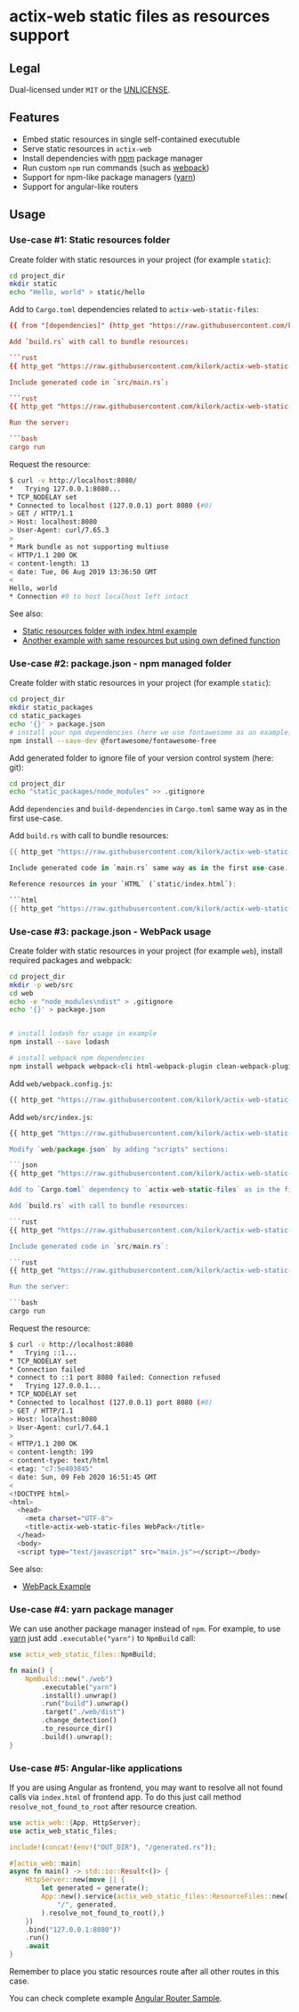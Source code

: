 # actix-web static files as resources support

## Legal

Dual-licensed under `MIT` or the [UNLICENSE](http://unlicense.org/).

## Features

- Embed static resources in single self-contained executuble
- Serve static resources in `actix-web`
- Install dependencies with [npm](https://npmjs.org) package manager
- Run custom `npm` run commands (such as [webpack](https://webpack.js.org/))
- Support for npm-like package managers ([yarn](https://yarnpkg.com/))
- Support for angular-like routers

## Usage

### Use-case #1: Static resources folder

Create folder with static resources in your project (for example `static`):

```bash
cd project_dir
mkdir static
echo "Hello, world" > static/hello
```

Add to `Cargo.toml` dependencies related to `actix-web-static-files`:

```toml
{{ from "[dependencies]" (http_get "https://raw.githubusercontent.com/kilork/actix-web-static-files-examples/kilork/issue1/resource-dir/Cargo.toml") }}```

Add `build.rs` with call to bundle resources:

```rust
{{ http_get "https://raw.githubusercontent.com/kilork/actix-web-static-files-examples/kilork/issue1/resource-dir/build.rs" }}```

Include generated code in `src/main.rs`:

```rust
{{ http_get "https://raw.githubusercontent.com/kilork/actix-web-static-files-examples/kilork/issue1/resource-dir/src/main.rs" }}```

Run the server:

```bash
cargo run
```

Request the resource:

```bash
$ curl -v http://localhost:8080/
*   Trying 127.0.0.1:8080...
* TCP_NODELAY set
* Connected to localhost (127.0.0.1) port 8080 (#0)
> GET / HTTP/1.1
> Host: localhost:8080
> User-Agent: curl/7.65.3
>
* Mark bundle as not supporting multiuse
< HTTP/1.1 200 OK
< content-length: 13
< date: Tue, 06 Aug 2019 13:36:50 GMT
<
Hello, world
* Connection #0 to host localhost left intact
```

See also:

- [Static resources folder with index.html example](https://github.com/kilork/actix-web-static-files-examples/tree/v3.1/resource-dir)
- [Another example with same resources but using own defined function](https://github.com/kilork/actix-web-static-files-examples/tree/v3.1/generate-resources-mapping)


### Use-case #2: package.json - npm managed folder

Create folder with static resources in your project (for example `static`):

```bash
cd project_dir
mkdir static_packages
cd static_packages
echo '{}' > package.json
# install your npm dependencies (here we use fontawesome as an example)
npm install --save-dev @fortawesome/fontawesome-free
```

Add generated folder to ignore file of your version control system (here: git):

```bash
cd project_dir
echo "static_packages/node_modules" >> .gitignore
```

Add `dependencies` and `build-dependencies` in `Cargo.toml` same way as in the first use-case.

Add `build.rs` with call to bundle resources:

```rust
{{ http_get "https://raw.githubusercontent.com/kilork/actix-web-static-files-examples/kilork/issue1/npm-resource-dir/build.rs" }}```

Include generated code in `main.rs` same way as in the first use-case.

Reference resources in your `HTML` (`static/index.html`):

```html
{{ http_get "https://raw.githubusercontent.com/kilork/actix-web-static-files-examples/kilork/issue1/npm-resource-dir/static/index.html" }}
```

### Use-case #3: package.json - WebPack usage

Create folder with static resources in your project (for example `web`), install required packages and webpack:

```bash
cd project_dir
mkdir -p web/src
cd web
echo -e "node_modules\ndist" > .gitignore
echo '{}' > package.json


# install lodash for usage in example
npm install --save lodash

# install webpack npm dependencies
npm install webpack webpack-cli html-webpack-plugin clean-webpack-plugin --save-dev
```

Add `web/webpack.config.js`:

```js
{{ http_get "https://raw.githubusercontent.com/kilork/actix-web-static-files-examples/kilork/issue1/webpack/web/webpack.config.js" }}
```

Add `web/src/index.js`:

```js
{{ http_get "https://raw.githubusercontent.com/kilork/actix-web-static-files-examples/kilork/issue1/webpack/web/src/index.js" }}```

Modify `web/package.json` by adding "scripts" sections:

```json
{{ http_get "https://raw.githubusercontent.com/kilork/actix-web-static-files-examples/kilork/issue1/webpack/web/package.json" }}```

Add to `Cargo.toml` dependency to `actix-web-static-files` as in the first use case.

Add `build.rs` with call to bundle resources:

```rust
{{ http_get "https://raw.githubusercontent.com/kilork/actix-web-static-files-examples/kilork/issue1/webpack/build.rs" }}```

Include generated code in `src/main.rs`:

```rust
{{ http_get "https://raw.githubusercontent.com/kilork/actix-web-static-files-examples/kilork/issue1/webpack/src/main.rs" }}```

Run the server:

```bash
cargo run
```

Request the resource:

```bash
$ curl -v http://localhost:8080
*   Trying ::1...
* TCP_NODELAY set
* Connection failed
* connect to ::1 port 8080 failed: Connection refused
*   Trying 127.0.0.1...
* TCP_NODELAY set
* Connected to localhost (127.0.0.1) port 8080 (#0)
> GET / HTTP/1.1
> Host: localhost:8080
> User-Agent: curl/7.64.1
>
< HTTP/1.1 200 OK
< content-length: 199
< content-type: text/html
< etag: "c7:5e403845"
< date: Sun, 09 Feb 2020 16:51:45 GMT
<
<!DOCTYPE html>
<html>
  <head>
    <meta charset="UTF-8">
    <title>actix-web-static-files WebPack</title>
  </head>
  <body>
  <script type="text/javascript" src="main.js"></script></body>
```

See also:

- [WebPack Example](https://github.com/kilork/actix-web-static-files-examples/tree/v3.0/webpack)

### Use-case #4: yarn package manager

We can use another package manager instead of `npm`. For example, to use [yarn](https://yarnpkg.com/) just add `.executable("yarn")` to `NpmBuild` call:

```rust
use actix_web_static_files::NpmBuild;

fn main() {
    NpmBuild::new("./web")
        .executable("yarn")
        .install().unwrap()
        .run("build").unwrap()
        .target("./web/dist")
        .change_detection()
        .to_resource_dir()
        .build().unwrap();
}
```

### Use-case #5: Angular-like applications

If you are using Angular as frontend, you may want to resolve all not found calls via `index.html` of frontend app. To do this just call method `resolve_not_found_to_root` after resource creation.

```rust
use actix_web::{App, HttpServer};
use actix_web_static_files;

include!(concat!(env!("OUT_DIR"), "/generated.rs"));

#[actix_web::main]
async fn main() -> std::io::Result<()> {
    HttpServer::new(move || {
        let generated = generate();
        App::new().service(actix_web_static_files::ResourceFiles::new(
            "/", generated,
        ).resolve_not_found_to_root(),)
    })
    .bind("127.0.0.1:8080")?
    .run()
    .await
}
```

Remember to place you static resources route after all other routes in this case.

You can check complete example [Angular Router Sample](https://github.com/kilork/actix-web-static-files-example-angular-router).
